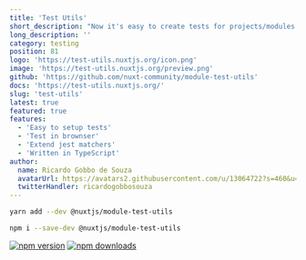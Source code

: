 ```yaml
---
title: 'Test Utils'
short_description: "Now it's easy to create tests for projects/modules nuxt."
long_description: ''
category: testing
position: 81
logo: 'https://test-utils.nuxtjs.org/icon.png'
image: 'https://test-utils.nuxtjs.org/preview.png'
github: 'https://github.com/nuxt-community/module-test-utils'
docs: 'https://test-utils.nuxtjs.org/'
slug: 'test-utils'
latest: true
featured: true
features:
  - 'Easy to setup tests'
  - 'Test in brownser'
  - 'Extend jest matchers'
  - 'Written in TypeScript'
author:
  name: Ricardo Gobbo de Souza
  avatarUrl: https://avatars2.githubusercontent.com/u/13064722?s=460&u=b78f5a956b60bd997420d3c3e82f72cc1a970263&v=4
  twitterHandler: ricardogobbosouza
---
```


<code-group>
<code-block label="Yarn" active>

```bash
yarn add --dev @nuxtjs/module-test-utils
```

  </code-block>
  <code-block label="NPM">

```bash
npm i --save-dev @nuxtjs/module-test-utils
```

  </code-block>
</code-group>

<docs-button :docs="docs"></docs-button>

<base-author :author="author"></base-author>

<div class="flex mt-4 space-x-2">
 <a href="https://npmjs.com/package/@nuxtjs/module-test-utils" rel="nofollow"><img src="https://camo.githubusercontent.com/e91970538de96b435089748be109e65344705452/68747470733a2f2f696d672e736869656c64732e696f2f6e706d2f762f406e7578746a732f6d6f64756c652d746573742d7574696c732f6c61746573742e7376673f7374796c653d666c61742d737175617265" alt="npm version" data-canonical-src="https://img.shields.io/npm/v/@nuxtjs/module-test-utils/latest.svg?style=flat-square" style="max-width:100%;"></a>
  <a href="https://npmjs.com/package/@nuxtjs/module-test-utils" rel="nofollow"><img src="https://camo.githubusercontent.com/0f5b3db3649f8bda4025da3e0330ab1a71809c00/68747470733a2f2f696d672e736869656c64732e696f2f6e706d2f64742f406e7578746a732f6d6f64756c652d746573742d7574696c732e7376673f7374796c653d666c61742d737175617265" alt="npm downloads" data-canonical-src="https://img.shields.io/npm/dt/@nuxtjs/module-test-utils.svg?style=flat-square" style="max-width:100%;"></a>
</div>
